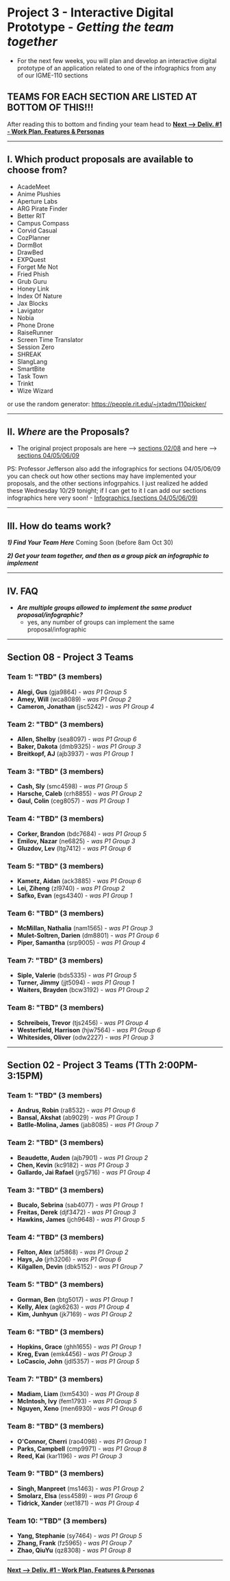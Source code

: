 # Project 3 - Interactive Digital Prototype - *Getting the team together*

- For the next few weeks, you will plan and develop an interactive digital prototype of an application related to one of the infographics from any of our IGME-110 sections

## TEAMS FOR EACH SECTION ARE LISTED AT BOTTOM OF THIS!!!

After reading this to bottom and finding your team head to [**Next --> Deliv. #1 - Work Plan, Features & Personas**](p3-work-plan.md)

---
## I. Which product proposals are available to choose from?

- AcadeMeet
- Anime Plushies
- Aperture Labs
- ARG Pirate Finder
- Better RIT
- Campus Compass
- Corvid Casual
- CozPlanner
- DormBot
- DrawBed
- EXPQuest
- Forget Me Not
- Fried Phish
- Grub Guru
- Honey Link
- Index Of Nature
- Jax Blocks
- Lavigator
- Nobia
- Phone Drone
- RaiseRunner
- Screen Time Translator
- Session Zero
- SHREAK
- SlangLang
- SmartBite
- Task Town
- Trinkt
- Wize Wizard

or use the random generator: https://people.rit.edu/~jxtadm/110picker/

---

## II. *Where* are the Proposals?

- The original project proposals are here --> [sections 02/08](https://github.com/jptweb/IGME-110-Fall-2025/tree/main/documents/app-proposal-finals) and here --> [sections 04/05/06/09](https://github.com/tonethar/IGME-110-Fall-2025/tree/main/documents/_app-proposal-finals)

PS: Professor Jefferson also add the infographics for sections 04/05/06/09 you can check out how other sections may have implemented your proposals, and the other sections infogrpahics. I just realized he added these Wednesday 10/29 tonight; if I can get to it I can add our sections infographics here very soon! - [Infographics (sections 04/05/06/09)](./_infographic-finals/)

---

## III. How do teams work?

***1) Find Your Team Here*** Coming Soon (before 8am Oct 30)

***2) Get your team together, and then as a group pick an infographic to implement***

---

## IV. FAQ

- ***Are multiple groups allowed to implement the same product proposal/infographic?***
  - yes, any number of groups can implement the same proposal/infographic
 
---

## Section 08 - Project 3 Teams

### Team 1: "TBD" (3 members)
- **Alegi, Gus** (gja9864) - *was P1 Group 5*
- **Amey, Will** (wca8089) - *was P1 Group 2*
- **Cameron, Jonathan** (jsc5242) - *was P1 Group 4*

### Team 2: "TBD" (3 members)
- **Allen, Shelby** (sea8097) - *was P1 Group 6*
- **Baker, Dakota** (dmb9325) - *was P1 Group 3*
- **Breitkopf, AJ** (ajb3937) - *was P1 Group 1*

### Team 3: "TBD" (3 members)
- **Cash, Sly** (smc4598) - *was P1 Group 5*
- **Harsche, Caleb** (crh8855) - *was P1 Group 2*
- **Gaul, Colin** (ceg8057) - *was P1 Group 1*

### Team 4: "TBD" (3 members)
- **Corker, Brandon** (bdc7684) - *was P1 Group 5*
- **Emilov, Nazar** (ne6825) - *was P1 Group 3*
- **Gluzdov, Lev** (ltg7412) - *was P1 Group 6*

### Team 5: "TBD" (3 members)
- **Kametz, Aidan** (ack3885) - *was P1 Group 6*
- **Lei, Ziheng** (zl9740) - *was P1 Group 2*
- **Safko, Evan** (egs4340) - *was P1 Group 1*

### Team 6: "TBD" (3 members)
- **McMillan, Nathalia** (nam1565) - *was P1 Group 3*
- **Mulet-Soltren, Darien** (dm8801) - *was P1 Group 6*
- **Piper, Samantha** (srp9005) - *was P1 Group 4*

### Team 7: "TBD" (3 members)
- **Siple, Valerie** (bds5335) - *was P1 Group 5*
- **Turner, Jimmy** (jjt5094) - *was P1 Group 1*
- **Waiters, Brayden** (bcw3192) - *was P1 Group 2*

### Team 8: "TBD" (3 members)
- **Schreibeis, Trevor** (tjs2456) - *was P1 Group 4*
- **Westerfield, Harrison** (hjw7564) - *was P1 Group 6*
- **Whitesides, Oliver** (odw2227) - *was P1 Group 3*
------

## Section 02 - Project 3 Teams (TTh 2:00PM-3:15PM)

### Team 1: "TBD" (3 members)
- **Andrus, Robin** (ra8532) - *was P1 Group 6*
- **Bansal, Akshat** (ab9029) - *was P1 Group 1*
- **Batlle-Molina, James** (jab8085) - *was P1 Group 7*

### Team 2: "TBD" (3 members)
- **Beaudette, Auden** (ajb7901) - *was P1 Group 2*
- **Chen, Kevin** (kc9182) - *was P1 Group 3*
- **Gallardo, Jai Rafael** (jrg5716) - *was P1 Group 4*

### Team 3: "TBD" (3 members)
- **Bucalo, Sebrina** (sab4077) - *was P1 Group 1*
- **Freitas, Derek** (djf3472) - *was P1 Group 3*
- **Hawkins, James** (jch9648) - *was P1 Group 5*

### Team 4: "TBD" (3 members)
- **Felton, Alex** (af5868) - *was P1 Group 2*
- **Hays, Jo** (jrh3206) - *was P1 Group 6*
- **Kilgallen, Devin** (dbk5152) - *was P1 Group 7*

### Team 5: "TBD" (3 members)
- **Gorman, Ben** (btg5017) - *was P1 Group 1*
- **Kelly, Alex** (agk6263) - *was P1 Group 4*
- **Kim, Junhyun** (jk7169) - *was P1 Group 2*

### Team 6: "TBD" (3 members)
- **Hopkins, Grace** (ghh1655) - *was P1 Group 1*
- **Kreg, Evan** (emk4456) - *was P1 Group 3*
- **LoCascio, John** (jdl5357) - *was P1 Group 5*

### Team 7: "TBD" (3 members)
- **Madiam, Liam** (lxm5430) - *was P1 Group 8*
- **McIntosh, Ivy** (fem1793) - *was P1 Group 5*
- **Nguyen, Xeno** (men6930) - *was P1 Group 6*

### Team 8: "TBD" (3 members)
- **O'Connor, Cherri** (rao4098) - *was P1 Group 1*
- **Parks, Campbell** (cmp9971) - *was P1 Group 8*
- **Reed, Kai** (kar1196) - *was P1 Group 3*

### Team 9: "TBD" (3 members)
- **Singh, Manpreet** (ms1463) - *was P1 Group 2*
- **Smolarz, Elsa** (ess4589) - *was P1 Group 6*
- **Tidrick, Xander** (xet1871) - *was P1 Group 4*

### Team 10: "TBD" (3 members)
- **Yang, Stephanie** (sy7464) - *was P1 Group 5*
- **Zhang, Frank** (fz5965) - *was P1 Group 7*
- **Zhao, QiuYu** (qz8308) - *was P1 Group 8*

-----
[**Next --> Deliv. #1 - Work Plan, Features & Personas**](p3-work-plan.md)
